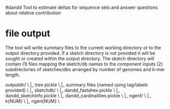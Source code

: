 #dandd
Tool to estimate deltas for sequence sets and answer questions about relative contribution


# file output 
The tool will write summary files to the current working directory or to the output directory provided. If a sketch directory is not provided it will be sought or created within the output directory. The sketch directory will contain (1) files mapping the sketch/db names to the component inputs (2) subdirectories of sketches/dbs arranged by number of genomes and k-mer length.

outputdir/ \\
    |_ tree pickle \\
    |_ summary files (named using tag/labels provided) \\
    |_ sketchdb/ \\
        |_ dandd_fastahex.pickle \\
        |_ dandd_sketchinfo.pickle \\
        |_ dandd_cardinalities.pickle \\
        |_ ngen1/ \\
            |_ k{NUM} \\
        |_ ngen{NUM} \\
